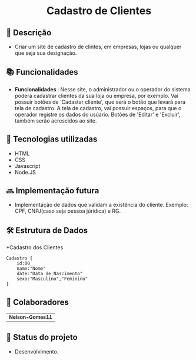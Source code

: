 <h1 align="center">Cadastro de Clientes</h1>

## :memo: Descrição
* Criar um site de cadastro de clintes, em empresas, lojas ou qualquer que seja sua designação.

## :books: Funcionalidades
* <b>Funcionalidades </b>: Nesse site, o administrador ou o operador do sistema poderá cadastrar clientes da sua loja ou empresa, por exemplo.
Vai possuir botões de 'Cadastar cliente', que será o botão que levará para tela de cadastro.
A tela de cadastro, vai possuir espaços, para que o operador registre os dados do usúario.
Botões de 'Editar' e 'Excluir', também serão acrescidos ao site.

## :wrench: Tecnologias utilizadas
* HTML
* CSS
* Javascript
* Node.JS

## :soon: Implementação futura
* Implementação de dados que validam a existência do cliente. Exemplo: CPF, CNPJ(caso seja pessoa júridica) e RG.

## :hammer_and_wrench: Estrutura de Dados
*Cadastro dos Clientes

    Cadastro {
        id:00
        name:"Nome"
        date:"Data de Nascimento"
        sexo:"Masculino","Feminino"
    }
    
## :handshake: Colaboradores
<table>
  <tr>
    <td align="center">
      <a href=https://github.com/Nelson-Gomes11>
        <sub>
          <b>Nelson-Gomes11</b>
        </sub>
      </a>
    </td>
  </tr>
</table>

## :dart: Status do projeto
* Desenvolvimento.
